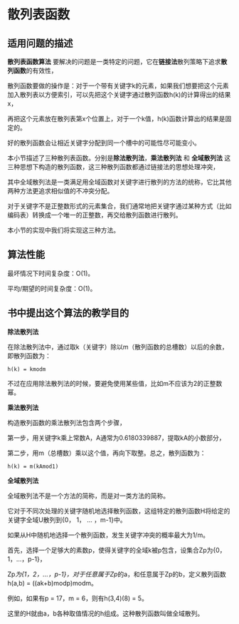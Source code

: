 散列表函数
=======

适用问题的描述
----------------

**散列表函数算法** 要解决的问题是一类特定的问题，它在**链接法**散列策略下追求**散列函数**的有效性，

散列函数要做的操作是：对于一个带有关键字k的元素，如果我们想要把这个元素加入散列表以方便索引，可以先把这个关键字通过散列函数h(k)的计算得出的结果x，

再把这个元素放在散列表第x个位置上，对于一个k值，h(k)函数计算出的结果是固定的。

好的散列函数会让相近关键字分配到同一个槽中的可能性尽可能变小。

本小节描述了三种散列表函数。分别是**除法散列法**，**乘法散列法** 和 **全域散列法** 这三种思想下构造的散列函数，这三种散列函数都通过链接法的思想处理冲突，

其中全域散列法是一类满足用全域函数对关键字进行散列的方法的统称，它比其他两种方法更追求相似值的不冲突分配。

对于关键字不是正整数形式的元素集合，我们通常地把关键字通过某种方式（比如编码表）转换成一个唯一的正整数，再交给散列函数进行散列。

本小节的实现中我们将实现这三种方法。

算法性能
---------

最坏情况下时间复杂度：O(1)。

平均/期望的时间复杂度：O(1)。

书中提出这个算法的教学目的
-----------------------------

**除法散列法**

在除法散列法中，通过取k（关键字）除以m（散列函数的总槽数）以后的余数，即散列函数为：

`h(k) = kmodm`

不过在应用除法散列法的时候，要避免使用某些值，比如m不应该为2的正整数幂。

**乘法散列法**

构造散列函数的乘法散列法包含两个步骤，

第一步，用关键字k乘上常数A，A通常为0.6180339887，提取kA的小数部分，

第二步，用m（总槽数）乘以这个值，再向下取整。总之，散列函数为：

`h(k) = m(kAmod1)`

**全域散列法**

全域散列法不是一个方法的简称，而是对一类方法的简称。

它对于不同次处理的关键字随机地选择散列函数，这组特定的散列函数H将给定的关键字全域U散列到{0， 1， ... ，m-1}中。

如果从H中随机地选择一个散列函数，发生关键字冲突的概率最大为1/m。

首先，选择一个足够大的素数p，使得关键字的全域k被p包含，设集合Zp为{0，1，...，p-1}，

Zp*为{1，2，...，p-1}，对于任意属于Zp*的a，和任意属于Zp的b，定义散列函数h(a,b) = ((ak+b)modp)modm。

例如，如果有p = 17，m = 6，则有h(3,4)(8) = 5。

这里的H就由a，b各种取值情况的h组成。这种散列函数叫做全域散列。